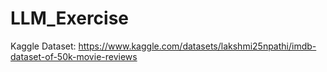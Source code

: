 # LLM_Exercise

Kaggle Dataset: https://www.kaggle.com/datasets/lakshmi25npathi/imdb-dataset-of-50k-movie-reviews
